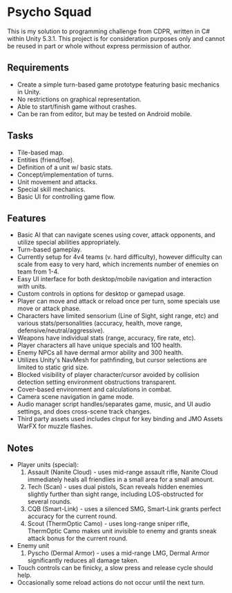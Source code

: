 # Psycho Squad
This is my solution to programming challenge from CDPR, written in C# within Unity 5.3.1. This project is for consideration purposes only and cannot be reused in part or whole without express permission of author.

## Requirements
- Create a simple turn-based game prototype featuring basic mechanics in Unity.
- No restrictions on graphical representation.
- Able to start/finish game without crashes.
- Can be ran from editor, but may be tested on Android mobile.

## Tasks
- Tile-based map.
- Entities (friend/foe).
- Definition of a unit w/ basic stats.
- Concept/implementation of turns.
- Unit movement and attacks.
- Special skill mechanics.
- Basic UI for controlling game flow.


## Features
- Basic AI that can navigate scenes using cover, attack opponents, and utilize special abilities appropriately.
- Turn-based gameplay.
- Currently setup for 4v4 teams (v. hard difficulty), however difficulty can scale from easy to very hard, which increments number of enemies on team from 1-4.
- Easy UI interface for both desktop/mobile navigation and interaction with units.
- Custom controls in options for desktop or gamepad usage.
- Player can move and attack or reload once per turn, some specials use move or attack phase.
- Characters have limited sensorium (Line of Sight, sight range, etc) and various stats/personalities (accuracy, health, move range, defensive/neutral/aggressive).
- Weapons have individual stats (range, accuracy, fire rate, etc).
- Player characters all have unique specials and 100 health.
- Enemy NPCs all have dermal armor ability and 300 health.
- Utilizes Unity's NavMesh for pathfinding, but cursor selections are limited to static grid size.
- Blocked visibility of player character/cursor avoided by collision detection setting environment obstructions transparent.
- Cover-based environment and calculations in combat.
- Camera scene navigation in game mode.
- Audio manager script handles/separates game, music, and UI audio settings, and does cross-scene track changes.
- Third party assets used includes cInput for key binding and JMO Assets WarFX for muzzle flashes.

## Notes
- Player units (special):
  1. Assault (Nanite Cloud) - uses mid-range assault rifle, Nanite Cloud immediately heals all friendlies in a small area for a small amount.
  2. Tech (Scan) - uses dual pistols, Scan reveals hidden enemies slightly further than sight range, including LOS-obstructed for several rounds.
  3. CQB (Smart-Link) - uses a silenced SMG, Smart-Link grants perfect accuracy for the current round.
  4. Scout (ThermOptic Camo) - uses long-range sniper rifle, ThermOptic Camo makes unit invisible to enemy and grants sneak attack bonus for the current round.
- Enemy unit
  1. Pyscho (Dermal Armor) - uses a mid-range LMG, Dermal Armor significantly reduces all damage taken.
- Touch controls can be finicky, a slow press and release cycle should help.
- Occasionally some reload actions do not occur until the next turn.
